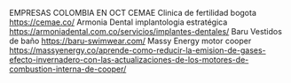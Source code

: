 EMPRESAS COLOMBIA EN OCT
CEMAE
Clinica de fertilidad bogota
https://cemae.co/ 
Armonia Dental
implantologia estratégica
https://armoniadental.com.co/servicios/implantes-dentales/ 
Baru
Vestidos de baño 
https://baru-swimwear.com/ 
Massy Energy
motor cooper
https://massyenergy.co/aprende-como-reducir-la-emision-de-gases-efecto-invernadero-con-las-actualizaciones-de-los-motores-de-combustion-interna-de-cooper/	
